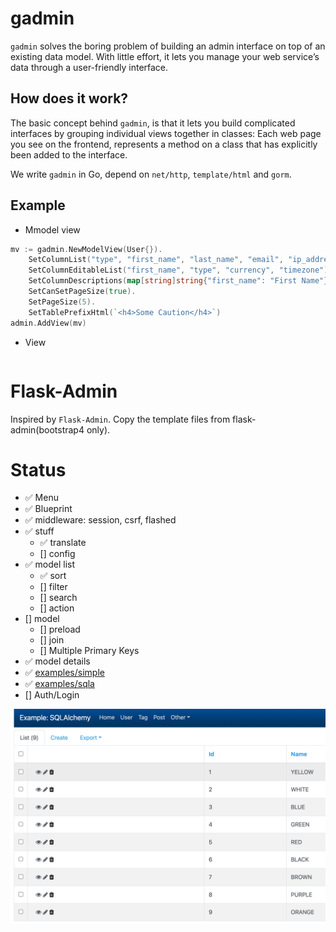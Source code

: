 # gadmin
`gadmin` solves the boring problem of building an admin interface on top of an existing data model. With little effort, it lets you manage your web service’s data through a user-friendly interface.

## How does it work?
The basic concept behind `gadmin`, is that it lets you build complicated interfaces by grouping individual views together in classes: Each web page you see on the frontend, represents a method on a class that has explicitly been added to the interface.

We write `gadmin` in Go, depend on `net/http`, `template/html` and `gorm`.

## Example
- Mmodel view
```go
mv := gadmin.NewModelView(User{}).
    SetColumnList("type", "first_name", "last_name", "email", "ip_address", "currency", "timezone", "phone_number").
    SetColumnEditableList("first_name", "type", "currency", "timezone").
    SetColumnDescriptions(map[string]string{"first_name": "First Name"}).
    SetCanSetPageSize(true).
    SetPageSize(5).
    SetTablePrefixHtml(`<h4>Some Caution</h4>`)
admin.AddView(mv)
```

- View
```go
```


# Flask-Admin
Inspired by `Flask-Admin`. Copy the template files from flask-admin(bootstrap4 only).

# Status
- ✅ Menu
- ✅ Blueprint
- ✅ middleware: session, csrf, flashed
- ✅ stuff
    - ✅ translate
    - [] config
- ✅ model list
    - ✅ sort
    - [] filter
    - [] search
    - [] action
- [] model
    - [] preload
    - [] join
    - [] Multiple Primary Keys
- ✅ model details
- ✅ [examples/simple](examples/simple/main.go)
- ✅ [examples/sqla](examples/sqla/admin/main.go)
- [] Auth/Login

![Demo](screenshot.png)